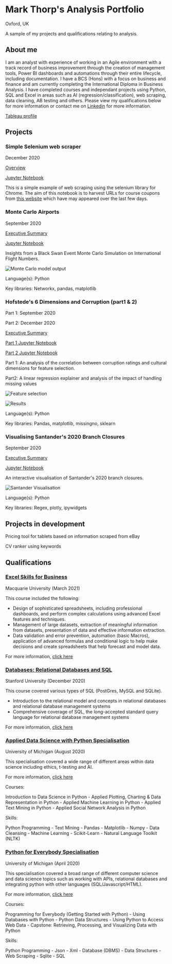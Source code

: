 # Mark Thorp's Analysis Portfolio
Oxford, UK

A sample of my projects and qualifications relating to analysis.

## About me

I am an analyst with experience of working in an Agile environment with a track record of business improvement through the creation of management tools, Power BI dashboards and automations through their entire lifecycle, including documentation. I have a BCS (Hons) with a focus on business and finance and am currently completing the International Diploma in Business Analysis. I have completed courses and independant projects using Python, SQL and Excel in areas such as AI (regression/classification), web scraping, data cleaning, AB testing and others. Please view my qualifications below for more information or contact me on [Linkedin](https://www.linkedin.com/in/thorpmark/) for more information.

[Tableau profile](https://public.tableau.com/profile/mark.thorp8511)

## Projects

### Simple Selenium web scraper
December 2020

[Overview](https://mthorp363.github.io/voucher_scraper/)

[Jupyter Notebook](https://github.com/mthorp363/voucher_scraper/blob/main/Udemy%20Freebies%20scraper.ipynb)

This is a simple example of web scraping using the selenium library for Chrome. The aim of this notebook is to harvest URLs for course coupons from [this website](https://www.udemyfreebies.com/) which have may appeared over the last few days. 

### Monte Carlo Airports
September 2020

[Executive Summary](https://mthorp363.github.io/monte_carlo_airports/)

[Jupyter Notebook](https://github.com/mthorp363/monte_carlo_airports/blob/master/Main.ipynb)

Insights from a Black Swan Event Monte Carlo Simulation on International Flight Numbers.

![Monte Carlo model output](mc_model_output.png)

Language(s): Python

Key libraries: Networkx, pandas, matplotlib

### Hofstede's 6 Dimensions and Corruption (part1 & 2)
Part 1: September 2020

Part 2: December 2020

[Executive Summary](https://mthorp363.github.io/culture_and_corruption/)

[Part 1 Jupyter Notebook](https://github.com/mthorp363/culture_and_corruption/blob/master/Main.ipynb)

[Part 2 Jupyter Notebook](https://github.com/mthorp363/culture_and_corruption/blob/master/Part%202.ipynb)

Part 1: An analysis of the correlation between corruption ratings and cultural dimensions for feature selection.

Part2: A linear regression explainer and analysis of the impact of handling missing values

![Feature selection](corruption_features.png)

![Results](LinRegBox.png)

Language(s): Python

Key libraries: Pandas, matplotlib, missingno, sklearn



### Visualising Santander's 2020 Branch Closures
September 2020

[Executive Summary](https://mthorp363.github.io/santander_branch_closures/) 

[Jupyter Notebook](https://github.com/mthorp363/santander_branch_closures/blob/master/Main.ipynb)

An interactive visualisation of Santander's 2020 branch closures.

![Santander Visualisation](newplot.png)

Language(s): Python

Key libraries: Regex, plotly, ipywidgets

## Projects in development

Pricing tool for tablets based on information scraped from eBay

CV ranker using keywords


## Qualifications

### [Excel Skills for Business](https://www.coursera.org/account/accomplishments/specialization/certificate/ES3DBWKGGDKG)
Macquarie University (March 2021)

This course included the following:

- Design of sophisticated spreadsheets, including professional dashboards, and perform complex calculations using advanced Excel features and techniques. 
- Management of large datasets, extraction of meaningful information from datasets, presentation of data and effective information extraction. 
- Data validation and error prevention, automation (basic Macros), application of advanced formulas and conditional logic to help make decisions and create spreadsheets that help forecast and model data.

For more information, [click here](https://www.coursera.org/specializations/excel)

### [Databases: Relational Databases and SQL](https://courses.edx.org/certificates/318924e4ed264dbbaa9ae6bc38479fbc)
Stanford University (December 2020)

This course covered various types of SQL (PostGres, MySQL and SQLite).

- Introduction to the relational model and concepts in relational databases and relational database management systems
- Comprehensive coverage of SQL, the long-accepted standard query language for relational database management systems

For more information, [click here](https://www.edx.org/course/databases-5-sql)


### [Applied Data Science with Python Specialisation](https://www.coursera.org/account/accomplishments/specialization/9FJE8W2RKRFS)
University of Michigan (August 2020)

This specialisation covered a wide range of different areas within data science including ethics, t-testing and AI.

For more information, [click here](https://www.coursera.org/specializations/data-science-python)

Courses:

Introduction to Data Science in Python - Applied Plotting, Charting & Data Representation in Python - Applied Machine Learning in Python - Applied Text Mining in Python - Applied Social Network Analysis in Python

Skills:

Python Programming - Text Mining - Pandas - Matplotlib - Numpy - Data Cleansing - Machine Learning - Scikit-Learn - Natural Language Toolkit (NLTK)



### [Python for Everybody Specialisation](https://www.coursera.org/account/accomplishments/specialization/CYF7KJENMFGZ) 
University of Michigan (April 2020)

This specialisation covered a broad range of different computer science and data science topics such as working with APIs, relational databases and integrating python with other languages (SQL/Javascript/HTML).

For more information, [click here](https://www.coursera.org/specializations/python?skipBrowseRedirect=true)

Courses: 

Programming for Everybody (Getting Started with Python) - Using Databases with Python - Python Data Structures - Using Python to Access Web Data - Capstone: Retrieving, Processing, and Visualizing Data with Python

Skills:

Python Programming - Json - Xml - Database (DBMS) - Data Structures - Web Scraping - Sqlite - SQL


